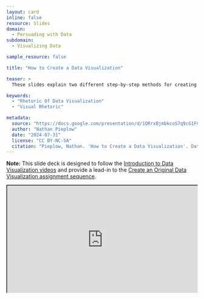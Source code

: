 ```yaml
---
layout: card
inline: false
resource: Slides
domain:
  - Persuading with Data
subdomain:
  - Visualizing Data

sample_resource: false

title: "How to Create a Data Visualization"

teaser: >
  These slides explain two different step-by-step methods for creating high-quality, professional-looking data visualizations without needing to pay for software or learn to code. They are intended to follow the Introduction to Data Visualization videos and provide a lead-in to the Create an Original Data Visualization assignment sequence. The slide deck with instructor notes could be used as a reading or an activity.

keywords:
  - "Rhetoric Of Data Visualization"
  - "Visual Rhetoric"

metadata:
  source: "https://docs.google.com/presentation/d/1QRrxBjmbkcoS7q9cG1FCt3l9t2309-04/edit?usp=sharing&ouid=116941745404208628216&rtpof=true&sd=true"
  author: "Nathan Pieplow"
  date: "2024-07-31"
  license: "CC BY-NC-SA"
  citation: "Pieplow, Nathan. 'How to Create a Data Visualization'. Data Advocacy 4 All, University of Colorado. 31 July 2024"
---
```


**Note:** This slide deck is designed to follow the [Introduction to Data Visualization videos](https://da4asandbox.github.io/curricularsite/cards/introduction-to-data-visualization-videos) and provide a lead-in to the [Create an Original Data Visualization assignment sequence](https://da4asandbox.github.io/curricularsite/cards/create-an-original-data-visualization).

<div style="position: relative; padding-bottom: 56.25%; height: 0; overflow: hidden;"><iframe src="https://docs.google.com/presentation/d/1QRrxBjmbkcoS7q9cG1FCt3l9t2309-04/edit?usp=sharing&ouid=116941745404208628216&rtpof=true&sd=true" width="100%" title="How to Create a Data Visualization" style="border:2px #323639 solid; position: absolute; top: 0; left: 0; right: 0; bottom: 0; height: 100%; max-width: 100%;"></iframe></div>
